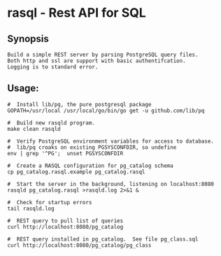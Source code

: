 # rasql - Rest API for SQL

## Synopsis
	Build a simple REST server by parsing PostgreSQL query files.
	Both http and ssl are support with basic authentifcation.
	Logging is to standard error.
## Usage:
	#  Install lib/pq, the pure postgresql package
	GOPATH=/usr/local /usr/local/go/bin/go get -u github.com/lib/pq

	#  Build new rasqld program.
	make clean rasqld

	#  Verify PostgreSQL environment variables for access to database.
	#  lib/pq croaks on existing PGSYSCONFDIR, so undefine
	env | grep '^PG';  unset PGSYSCONFDIR

	#  Create a RASQL configuration for pg_catalog schema
	cp pg_catalog.rasql.example pg_catalog.rasql

	#  Start the server in the background, listening on localhost:8080
	rasqld pg_catalog.rasql >rasqld.log 2>&1 &

	#  Check for startup errors
	tail rasqld.log

	#  REST query to pull list of queries
	curl http://localhost:8080/pg_catalog

	#  REST query installed in pg_catalog.  See file pg_class.sql
	curl http://localhost:8080/pg_catalog/pg_class
